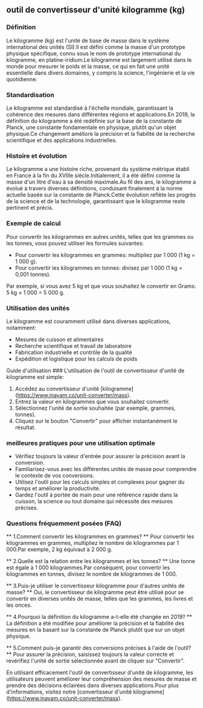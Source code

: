 ## outil de convertisseur d'unité kilogramme (kg)

### Définition
Le kilogramme (kg) est l'unité de base de masse dans le système international des unités (SI).Il est défini comme la masse d'un prototype physique spécifique, connu sous le nom de prototype international du kilogramme, en platine-iridium.Le kilogramme est largement utilisé dans le monde pour mesurer le poids et la masse, ce qui en fait une unité essentielle dans divers domaines, y compris la science, l'ingénierie et la vie quotidienne.

### Standardisation
Le kilogramme est standardisé à l'échelle mondiale, garantissant la cohérence des mesures dans différentes régions et applications.En 2019, la définition du kilogramme a été redéfinie sur la base de la constante de Planck, une constante fondamentale en physique, plutôt qu'un objet physique.Ce changement améliore la précision et la fiabilité de la recherche scientifique et des applications industrielles.

### Histoire et évolution
Le kilogramme a une histoire riche, provenant du système métrique établi en France à la fin du XVIIIe siècle.Initialement, il a été défini comme la masse d'un litre d'eau à sa densité maximale.Au fil des ans, le kilogramme a évolué à travers diverses définitions, conduisant finalement à la norme actuelle basée sur la constante de Planck.Cette évolution reflète les progrès de la science et de la technologie, garantissant que le kilogramme reste pertinent et précis.

### Exemple de calcul
Pour convertir les kilogrammes en autres unités, telles que les grammes ou les tonnes, vous pouvez utiliser les formules suivantes:
- Pour convertir les kilogrammes en grammes: multipliez par 1 000 (1 kg = 1 000 g).
- Pour convertir les kilogrammes en tonnes: divisez par 1 000 (1 kg = 0,001 tonnes).

Par exemple, si vous avez 5 kg et que vous souhaitez le convertir en Grams:
5 kg × 1 000 = 5 000 g.

### Utilisation des unités
Le kilogramme est couramment utilisé dans diverses applications, notamment:
- Mesures de cuisson et alimentaires
- Recherche scientifique et travail de laboratoire
- Fabrication industrielle et contrôle de la qualité
- Expédition et logistique pour les calculs de poids

Guide d'utilisation ###
L'utilisation de l'outil de convertisseur d'unité de kilogramme est simple:
1. Accédez au convertisseur d'unité [kilogramme] (https://www.inayam.co/unit-converter/mass).
2. Entrez la valeur en kilogrammes que vous souhaitez convertir.
3. Sélectionnez l'unité de sortie souhaitée (par exemple, grammes, tonnes).
4. Cliquez sur le bouton "Convertir" pour afficher instantanément le résultat.

### meilleures pratiques pour une utilisation optimale
- Vérifiez toujours la valeur d'entrée pour assurer la précision avant la conversion.
- Familiarisez-vous avec les différentes unités de masse pour comprendre le contexte de vos conversions.
- Utilisez l'outil pour les calculs simples et complexes pour gagner du temps et améliorer la productivité.
- Gardez l'outil à portée de main pour une référence rapide dans la cuisson, la science ou tout domaine qui nécessite des mesures précises.

### Questions fréquemment posées (FAQ)

** 1.Comment convertir les kilogrammes en grammes? **
Pour convertir les kilogrammes en grammes, multipliez le nombre de kilogrammes par 1 000.Par exemple, 2 kg équivaut à 2 000 g.

** 2.Quelle est la relation entre les kilogrammes et les tonnes? **
Une tonne est égale à 1 000 kilogrammes.Par conséquent, pour convertir les kilogrammes en tonnes, divisez le nombre de kilogrammes de 1 000.

** 3.Puis-je utiliser le convertisseur kilogramme pour d'autres unités de masse? **
Oui, le convertisseur de kilogramme peut être utilisé pour se convertir en diverses unités de masse, telles que les grammes, les livres et les onces.

** 4.Pourquoi la définition du kilogramme a-t-elle été changée en 2019? **
La définition a été modifiée pour améliorer la précision et la fiabilité des mesures en la basant sur la constante de Planck plutôt que sur un objet physique.

** 5.Comment puis-je garantir des conversions précises à l'aide de l'outil? **
Pour assurer la précision, saisissez toujours la valeur correcte et revérifiez l'unité de sortie sélectionnée avant de cliquer sur "Convertir".

En utilisant efficacement l'outil de convertisseur d'unité de kilogramme, les utilisateurs peuvent améliorer leur compréhension des mesures de masse et prendre des décisions éclairées dans diverses applications.Pour plus d'informations, visitez notre [convertisseur d'unité kilogramme] (https://www.inayam.co/unit-converter/mass).